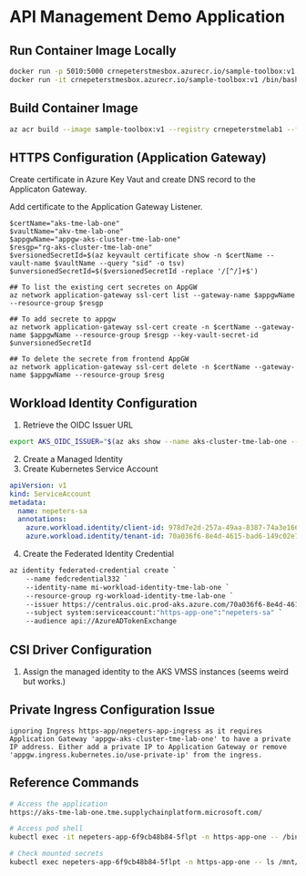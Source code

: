 
# API Management Demo Application

## Run Container Image Locally

```bash
docker run -p 5010:5000 crnepeterstmesbox.azurecr.io/sample-toolbox:v1
docker run -it crnepeterstmesbox.azurecr.io/sample-toolbox:v1 /bin/bash
```

## Build Container Image

```bash
az acr build --image sample-toolbox:v1 --registry crnepeterstmelab1 --file Dockerfile .
```

## HTTPS Configuration (Application Gateway)

Create certificate in Azure Key Vaut and create DNS record to the Applicaton Gateway.

Add certificate to the Application Gateway Listener.

```
$certName="aks-tme-lab-one"
$vaultName="akv-tme-lab-one"
$appgwName="appgw-aks-cluster-tme-lab-one"
$resgp="rg-aks-cluster-tme-lab-one"
$versionedSecretId=$(az keyvault certificate show -n $certName --vault-name $vaultName --query "sid" -o tsv)
$unversionedSecretId=$($versionedSecretId -replace '/[^/]+$')

## To list the existing cert secretes on AppGW
az network application-gateway ssl-cert list --gateway-name $appgwName --resource-group $resgp

## To add secrete to appgw
az network application-gateway ssl-cert create -n $certName --gateway-name $appgwName --resource-group $resgp --key-vault-secret-id $unversionedSecretId

## To delete the secrete from frontend AppGW
az network application-gateway ssl-cert delete -n $certName --gateway-name $appgwName --resource-group $resg
```

## Workload Identity Configuration

1. Retrieve the OIDC Issuer URL

```bash
export AKS_OIDC_ISSUER="$(az aks show --name aks-cluster-tme-lab-one --resource-group rg-aks-cluster-tme-lab-one --query "oidcIssuerProfile.issuerUrl" --output tsv)"
```

2. Create a Managed Identity
3. Create Kubernetes Service Account

```yaml
apiVersion: v1
kind: ServiceAccount
metadata:
  name: nepeters-sa
  annotations:
    azure.workload.identity/client-id: 978d7e2d-257a-49aa-8387-74a3e1662436
    azure.workload.identity/tenant-id: 70a036f6-8e4d-4615-bad6-149c02e7720d # TME TENANT ID
```

4. Create the Federated Identity Credential

```bash
az identity federated-credential create `
    --name fedcredential332 `
    --identity-name mi-workload-identity-tme-lab-one `
    --resource-group rg-workload-identity-tme-lab-one `
    --issuer https://centralus.oic.prod-aks.azure.com/70a036f6-8e4d-4615-bad6-149c02e7720d/89c6bb0f-ddbe-47db-a007-c9fc8f49b0f5/ `
    --subject system:serviceaccount:"https-app-one":"nepeters-sa" `
    --audience api://AzureADTokenExchange
```

## CSI Driver Configuration

1. Assign the managed identity to the AKS VMSS instances (seems weird but works.)

## Private Ingress Configuration Issue

```
ignoring Ingress https-app/nepeters-app-ingress as it requires Application Gateway 'appgw-aks-cluster-tme-lab-one' to have a private IP address. Either add a private IP to Application Gateway or remove 'appgw.ingress.kubernetes.io/use-private-ip' from the ingress.
```

## Reference Commands

```bash
# Access the application
https://aks-tme-lab-one.tme.supplychainplatform.microsoft.com/

# Access pod shell
kubectl exec -it nepeters-app-6f9cb48b84-5flpt -n https-app-one -- /bin/sh

# Check mounted secrets
kubectl exec nepeters-app-6f9cb48b84-5flpt -n https-app-one -- ls /mnt/secrets-store
```